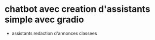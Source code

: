 # chatbot avec creation d'assistants simple avec gradio

- assistants redaction d'annonces classees

